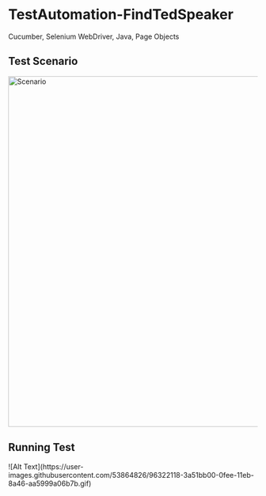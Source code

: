 # TestAutomation-FindTedSpeaker
Cucumber, Selenium WebDriver, Java, Page Objects

<h2>Test Scenario</h2>
<img width="709" alt="Scenario" src="https://user-images.githubusercontent.com/53864826/96321536-2907af00-0fec-11eb-9062-10362e93b5d7.png">

<h2>Running Test</h2>
![Alt Text](https://user-images.githubusercontent.com/53864826/96322118-3a51bb00-0fee-11eb-8a46-aa5999a06b7b.gif)


